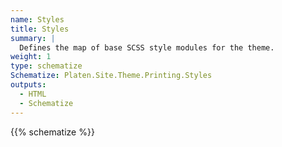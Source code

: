 ```yaml
---
name: Styles
title: Styles
summary: |
  Defines the map of base SCSS style modules for the theme.
weight: 1
type: schematize
Schematize: Platen.Site.Theme.Printing.Styles
outputs:
  - HTML
  - Schematize
---
```


{{% schematize %}}

